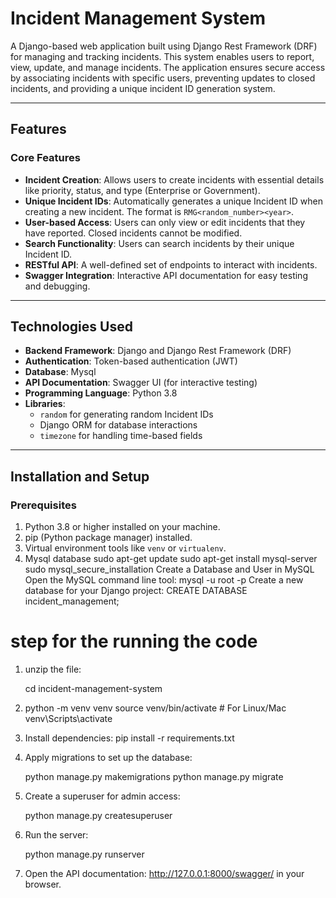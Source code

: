 # Incident Management System

A Django-based web application built using Django Rest Framework (DRF) for managing and tracking incidents. This system enables users to report, view, update, and manage incidents. The application ensures secure access by associating incidents with specific users, preventing updates to closed incidents, and providing a unique incident ID generation system.

---

## Features

### Core Features
- **Incident Creation**: Allows users to create incidents with essential details like priority, status, and type (Enterprise or Government).
- **Unique Incident IDs**: Automatically generates a unique Incident ID when creating a new incident. The format is `RMG<random_number><year>`.
- **User-based Access**: Users can only view or edit incidents that they have reported. Closed incidents cannot be modified.
- **Search Functionality**: Users can search incidents by their unique Incident ID.
- **RESTful API**: A well-defined set of endpoints to interact with incidents.
- **Swagger Integration**: Interactive API documentation for easy testing and debugging.

---

## Technologies Used

- **Backend Framework**: Django and Django Rest Framework (DRF)
- **Authentication**: Token-based authentication (JWT)
- **Database**: Mysql
- **API Documentation**: Swagger UI (for interactive testing)
- **Programming Language**: Python 3.8
- **Libraries**:
  - `random` for generating random Incident IDs
  - Django ORM for database interactions
  - `timezone` for handling time-based fields

---

## Installation and Setup

### Prerequisites
1. Python 3.8 or higher installed on your machine.
2. pip (Python package manager) installed.
3. Virtual environment tools like `venv` or `virtualenv`.
4. Mysql database
    sudo apt-get update
    sudo apt-get install mysql-server
    sudo mysql_secure_installation
    Create a Database and User in MySQL
    Open the MySQL command line tool:
    mysql -u root -p
    Create a new database for your Django project:
    CREATE DATABASE incident_management;

# step for the running the code

1. unzip  the file:

   cd incident-management-system
2.
    python -m venv venv
    source venv/bin/activate   # For Linux/Mac
    venv\Scripts\activate

3. Install dependencies:
    pip install -r requirements.txt

4. Apply migrations to set up the database:

    python manage.py makemigrations
    python manage.py migrate
5.  Create a superuser for admin access:

    python manage.py createsuperuser
6. Run the server:


    python manage.py runserver

7. Open the API documentation:
    http://127.0.0.1:8000/swagger/ in your browser.
